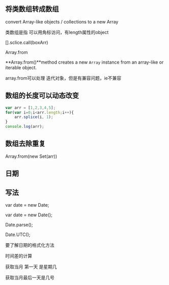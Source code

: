 ## 将类数组转成数组

 convert Array-like objects / collections to a new Array

类数组是指 可以用角标访问，有length属性的object

[].sclice.call(boxArr)

Array.from 

**Array.from()**method creates a new `Array` instance from an array-like or iterable object.

array.from可以处理 迭代对象，但是有兼容问题，ie不兼容

## 数组的长度可以动态改变

```javascript
var arr = [1,2,3,4,5];
for(var i=0;i<arr.length;i++){
	arr.splice(i, 1);
}
console.log(arr);
```
## 数组去除重复

Array.from(new Set(arr))



## 日期

## 写法

var date = new Date;

var date = new Date();

Date.parse();

Date.UTC();

要了解日期的格式化方法

时间差的计算

获取当月 第一天 是星期几

获取当月最后一天是几号